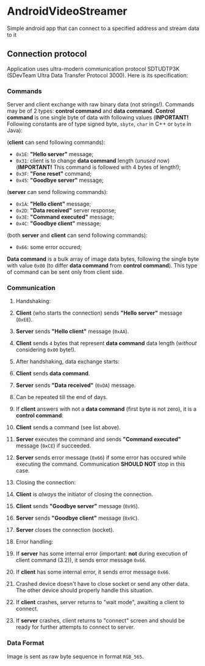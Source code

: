 # AndroidVideoStreamer #
Simple android app that can connect to a specified address and stream data to it

## Connection protocol ##

Application uses ultra-modern communication protocol SDTUDTP3K (SDevTeam Ultra Data Transfer Protocol 3000).
Here is its specification:

### Commands ###

Server and client exchange with raw binary data (not strings!).
Commands may be of 2 types: **control command** and **data command**.
**Control command** is one single byte of data with following values (**INPORTANT!** Following constants are of type signed byte, `sbyte`, `char` in C++ or `byte` in Java):

(**client** can send following commands):

- `0x1E`: **"Hello server"** message;
- `0x31`: client is to change **data command** length (*unused now*) (**IMPORTANT!** This command is followed with 4 bytes of length!);
- `0x3F`: **"Fone reset"** command;
- `0x45`: **"Goodbye server"** message;

(**server** can send following commands):

- `0x1A`: **"Hello client"** message;
- `0x2D`: **"Data received"** server response;
- `0x3E`: **"Command executed"** message;
- `0x4C`: **"Goodbye client"** message;

(both **server** and **client** can send following commands):

- `0x66`: some error occured;


**Data command** is a bulk array of image data bytes, following the single byte with value `0x00`
(to differ **data command** from **control command**).
This type of command can be sent only from client side.

### Communication ###

1. Handshaking:
  1. **Client** (who starts the connection) sends **"Hello server"** message (`0xEE`).
  2. **Server** sends **"Hello client"** message (`0xAA`).
  3. **Client** sends `4` bytes that represent **data command** data length (_without_ considering `0x00` byte!).

2. After handshaking, data exchange starts:
  1. **Client** sends **data command**.
  2. **Server** sends **"Data received"** (`0xDA`) message.
  3. Can be repeated till the end of days.

3. If **client** answers with not a **data command** (first byte is not zero), it is a **control command**:
  3. **Client** sends a command (see list above).
  3. **Server** executes the command and sends **"Command executed"** message (`0xCE`) if succeeded.
  3. **Server** sends error message (`0x66`) if some error has occured while executing the command. Communication **SHOULD NOT** stop in this case.

4. Closing the connection:
  4. **Client** is *always* the initiator of closing the connection.
  4. **Client** sends **"Goodbye server"** message (`0x95`).
  4. **Server** sends **"Goodbye client"** message (`0x9C`).
  4. **Server** closes the connection (socket).

5. Error handling:
  5. If **server** has some internal error (important: **not** during execution of client command (3.2)), it sends error message `0x66`.
  5. If **client** has some internal error, it sends error message `0x66`.
  5. Crashed device doesn't have to close socket or send any other data. The other device should properly handle this situation.
  5. If **client** crashes, server returns to "wait mode", awaiting a client to connect.
  5. If **server** crashes, client returns to "connect" screen and should be ready for further attempts to connect to server.

### Data Format ###

Image is sent as raw byte sequence in format `RGB_565`.
